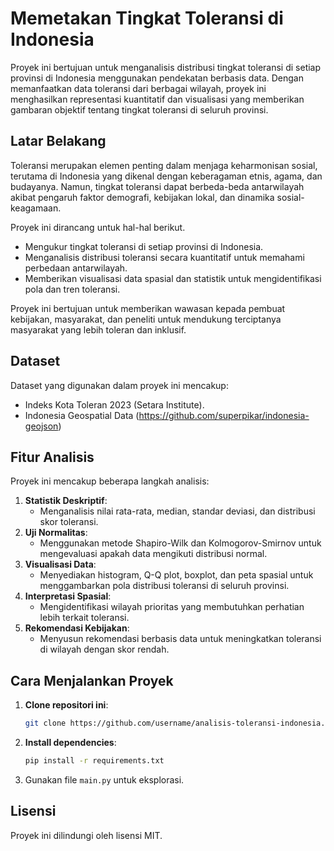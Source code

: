 # Memetakan Tingkat Toleransi di Indonesia

Proyek ini bertujuan untuk menganalisis distribusi tingkat toleransi di setiap provinsi di Indonesia menggunakan pendekatan berbasis data. Dengan memanfaatkan data toleransi dari berbagai wilayah, proyek ini menghasilkan representasi kuantitatif dan visualisasi yang memberikan gambaran objektif tentang tingkat toleransi di seluruh provinsi.

## Latar Belakang
Toleransi merupakan elemen penting dalam menjaga keharmonisan sosial, terutama di Indonesia yang dikenal dengan keberagaman etnis, agama, dan budayanya. Namun, tingkat toleransi dapat berbeda-beda antarwilayah akibat pengaruh faktor demografi, kebijakan lokal, dan dinamika sosial-keagamaan. 

Proyek ini dirancang untuk hal-hal berikut.
- Mengukur tingkat toleransi di setiap provinsi di Indonesia.
- Menganalisis distribusi toleransi secara kuantitatif untuk memahami perbedaan antarwilayah.
- Memberikan visualisasi data spasial dan statistik untuk mengidentifikasi pola dan tren toleransi.

Proyek ini bertujuan untuk memberikan wawasan kepada pembuat kebijakan, masyarakat, dan peneliti untuk mendukung terciptanya masyarakat yang lebih toleran dan inklusif.

## Dataset
Dataset yang digunakan dalam proyek ini mencakup:
- Indeks Kota Toleran 2023 (Setara Institute).
- Indonesia Geospatial Data (https://github.com/superpikar/indonesia-geojson)


## Fitur Analisis
Proyek ini mencakup beberapa langkah analisis:
1. **Statistik Deskriptif**:
   - Menganalisis nilai rata-rata, median, standar deviasi, dan distribusi skor toleransi.
2. **Uji Normalitas**:
   - Menggunakan metode Shapiro-Wilk dan Kolmogorov-Smirnov untuk mengevaluasi apakah data mengikuti distribusi normal.
3. **Visualisasi Data**:
   - Menyediakan histogram, Q-Q plot, boxplot, dan peta spasial untuk menggambarkan pola distribusi toleransi di seluruh provinsi.
4. **Interpretasi Spasial**:
   - Mengidentifikasi wilayah prioritas yang membutuhkan perhatian lebih terkait toleransi.
5. **Rekomendasi Kebijakan**:
   - Menyusun rekomendasi berbasis data untuk meningkatkan toleransi di wilayah dengan skor rendah.

## Cara Menjalankan Proyek
1. **Clone repositori ini**:
   ```bash
   git clone https://github.com/username/analisis-toleransi-indonesia.git
   ```
2. **Install dependencies**:
   ```bash
   pip install -r requirements.txt
   ```
3. Gunakan file `main.py` untuk eksplorasi.

## Lisensi
Proyek ini dilindungi oleh lisensi MIT.

